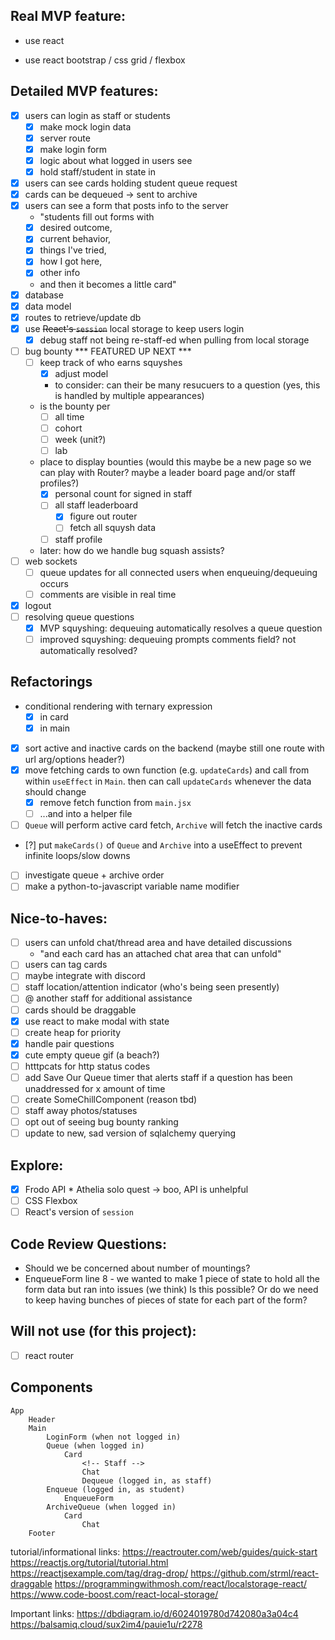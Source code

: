 ## Real MVP feature: 
- use react
<!-- understand react router -->
- use react bootstrap / css grid / flexbox
## Detailed MVP features:
- [x] users can login as staff or students
    - [x] make mock login data
    - [x] server route
    - [x] make login form
    - [x] logic about what logged in users see
    - [x] hold staff/student in state in <Main />
- [x] users can see cards holding student queue request
- [x] cards can be dequeued -> sent to archive
- [x] users can see a form that posts info to the server
    - "students fill out forms with
    - [x] desired outcome, 
    - [x] current behavior, 
    - [x] things I've tried, 
    - [x] how I got here, 
    - [x] other info
    - and then it becomes a little card"
- [x] database
- [x] data model
- [x] routes to retrieve/update db
- [x] use ~~React's `session`~~ local storage to keep users login
    - [x] debug staff not being re-staff-ed when pulling from local storage
- [ ] bug bounty *** FEATURED UP NEXT ***
    - [ ] keep track of who earns squyshes
        - [x] adjust model 
        - to consider: can their be many resucuers to a question (yes, this is handled by multiple appearances)
    - is the bounty per 
        - [ ] all time
        - [ ] cohort
        - [ ] week (unit?)
        - [ ] lab
    - place to display bounties (would this maybe be a new page so we can play with Router? maybe a leader board page and/or staff profiles?)
        - [x] personal count for signed in staff
        - [ ] all staff leaderboard
            - [x] figure out router 
            - [ ] fetch all squysh data
        - [ ] staff profile
    - later: how do we handle bug squash assists?
- [ ] web sockets 
    - [ ] queue updates for all connected users when enqueuing/dequeuing occurs
    - [ ] comments are visible in real time
- [x] logout
- [ ] resolving queue questions
    - [x] MVP squyshing: dequeuing automatically resolves a queue question
    - [ ] improved squyshing: dequeuing prompts comments field? not automatically resolved?

## Refactorings
- conditional rendering with ternary expression
    - [x] in card
    - [x] in main
- [x] sort active and inactive cards on the backend (maybe still one route with url arg/options header?)
- [x] move fetching cards to own function (e.g. `updateCards`) and call from within `useEffect` in `Main`. then can call `updateCards` whenever the data should change 
    - [x] remove fetch function from `main.jsx` 
    - [ ] ...and into a helper file 
- [ ] `Queue` will perform active card fetch, `Archive` will fetch the inactive cards
- [?] put `makeCards()` of `Queue` and `Archive` into a useEffect to prevent infinite loops/slow downs
- [ ] investigate queue + archive order
- [ ] make a python-to-javascript variable name modifier

## Nice-to-haves:
- [ ] users can unfold chat/thread area and have detailed discussions
    - "and each card has an attached chat area that can unfold"
- [ ] users can tag cards
- [ ] maybe integrate with discord
- [ ] staff location/attention indicator (who's being seen presently)
- [ ] @ another staff for additional assistance
- [ ] cards should be draggable
- [x] use react to make modal with state
- [ ] create heap for priority
- [x] handle pair questions
- [x] cute empty queue gif (a beach?)
- [ ] htttpcats for http status codes
- [ ] add Save Our Queue timer that alerts staff if a question has been unaddressed for x amount of time
- [ ] create SomeChillComponent (reason tbd)
- [ ] staff away photos/statuses
- [ ] opt out of seeing bug bounty ranking
- [ ] update to new, sad version of sqlalchemy querying

## Explore:
- [x] Frodo API * Athelia solo quest -> boo, API is unhelpful
- [ ] CSS Flexbox
- [ ] React's version of `session`

## Code Review Questions:
- Should we be concerned about number of mountings?
- EnqueueForm line 8 - we wanted to make 1 piece of state to hold all the form 
data but ran into issues (we think) Is this possible? Or do we need to keep 
having bunches of pieces of state for each part of the form?

## Will not use (for this project):
- [ ] react router
 
Components
----------
    App
        Header
        Main
            LoginForm (when not logged in)
            Queue (when logged in)
                Card
                    <!-- Staff -->
                    Chat
                    Dequeue (logged in, as staff)
            Enqueue (logged in, as student)
                EnqueueForm
            ArchiveQueue (when logged in)
                Card
                    Chat
        Footer
 




<!-- 
Co-authored-by: Katrina Huber-Juma <katrina.huber@gmail.com>"
Co-authored-by: Athelia Crosmun <hi@athelia.codes>"
-->

tutorial/informational links:
https://reactrouter.com/web/guides/quick-start
https://reactjs.org/tutorial/tutorial.html
https://reactjsexample.com/tag/drag-drop/
https://github.com/strml/react-draggable
https://programmingwithmosh.com/react/localstorage-react/
https://www.code-boost.com/react-local-storage/

Important links:
https://dbdiagram.io/d/6024019780d742080a3a04c4
https://balsamiq.cloud/sux2im4/pauie1u/r2278